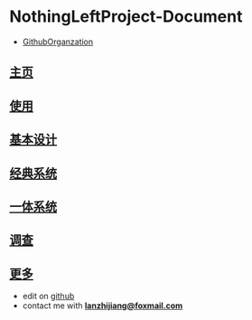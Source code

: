 <!-- docs/_sidebar.md -->

# NothingLeftProject-Document
- [GithubOrganzation](https://github.com/NothingLeftProject)

## [主页](README.md)
## [使用](usage/README.md)
## [基本设计](design/README.md)
## [经典系统](classic_system/README.md)
## [一体系统](all-in-one_system/README.md)
## [调查](research/README.md)
## [更多](more/README.md)

- edit on [github](https://github.com/NothingLeftProject/ProjectDocs)
- contact me with **lanzhijiang@foxmail.com**


<!-- - [后端](backend/README.md)
- [前端-主页](front/README.md) -->
  <!-- - [用户系统简介](backend/user_system/README.md)
  - [用户管理器-UserManager](/backend/user_system/user_manager.md) -->
